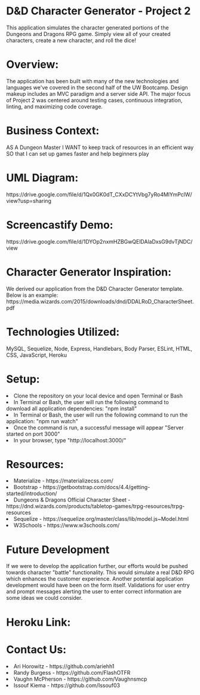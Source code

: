 # D&D Character Generator - Project 2

This application simulates the character generated portions of the Dungeons and Dragons RPG game. Simply view all of your created characters, create a new character, and roll the dice!

<h1>Overview:</h1>
The application has been built with many of the new technologies and languages we've covered in the second half of the UW Bootcamp. Design makeup includes an MVC paradigm and a server side API. The major focus of Project 2 was centered around testing cases, continuous integration, linting, and maximizing code coverage.

<h1>Business Context:</h1>
AS A Dungeon Master
I WANT to keep track of resources in an efficient way
SO that I can set up games faster and help beginners play

<h1>UML Diagram:</h1>
https://drive.google.com/file/d/1Qx0GK0dT_CXxDCYtVbg7yRo4MlYmPclW/view?usp=sharing

<h1>Screencastify Demo:</h1>
https://drive.google.com/file/d/1DYOp2nxmHZBGwQElDAlaDxsG9dvTjNDC/view

<h1>Character Generator Inspiration:</h1>
We derived our application from the D&D Character Generator template. Below is an example:
https://media.wizards.com/2015/downloads/dnd/DDALRoD_CharacterSheet.pdf

<h1>Technologies Utilized:</h1>
MySQL, Sequelize, Node, Express, Handlebars, Body Parser, ESLint, HTML, CSS, JavaScript, Heroku

<h1>Setup:</h1>
<li>Clone the repository on your local device and open Terminal or Bash
<li>In Terminal or Bash, the user will run the following command to download all application dependencies: "npm install"
<li>In Terminal or Bash, the user will run the following command to run the application: "npm run watch"
<li>Once the command is run, a successful message will appear "Server started on port 3000"
<li>In your browser, type "http://localhost:3000/"

<h1>Resources:</h1>
<li>Materialize - https://materializecss.com/
<li>Bootstrap - https://getbootstrap.com/docs/4.4/getting-started/introduction/
<li>Dungeons & Dragons Official Character Sheet - https://dnd.wizards.com/products/tabletop-games/trpg-resources/trpg-resources
<li>Sequelize - https://sequelize.org/master/class/lib/model.js~Model.html
<li>W3Schools - https://www.w3schools.com/

<h1>Future Development</h1>
If we were to develop the application further, our efforts would be pushed towards character "battle" functionality. This would simulate a real D&D RPG which enhances the customer experience. Another potential application development would have been on the form itself. Validations for user entry and prompt messages alerting the user to enter correct information are some ideas we could consider.

<h1>Heroku Link:</h1>

<h1>Contact Us:</h1>
<li>Ari Horowitz - https://github.com/ariehh1 <br>
<li>Randy Burgess - https://github.com/FlashOTFR <br>
<li>Vaughn McPherson - https://github.com/Vaughnsmcp <br>
<li>Issouf Kiema - https://github.com/Issouf03
